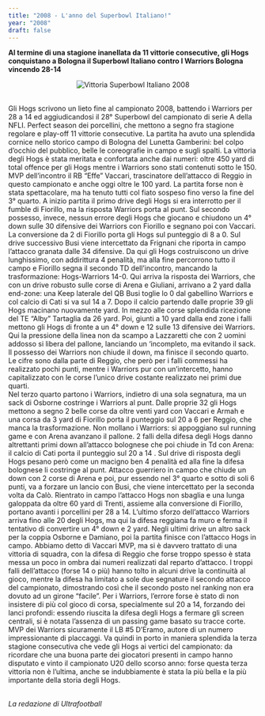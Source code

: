 ```yaml
---
title: "2008 - L'anno del Superbowl Italiano!"
year: "2008"
draft: false
---
```


**Al termine di una stagione inanellata da 11 vittorie consecutive, gli Hogs conquistano a Bologna il Superbowl Italiano contro I Warriors Bologna vincendo 28-14** 
  
  
<center><img src="../../img/storia/2008_superbowl.jpg" alt="Vittoria Superbowl Italiano 2008"></center>  
<br/>

Gli Hogs scrivono un lieto fine al campionato 2008, battendo i Warriors per 28 a 14 ed aggiudicandosi il 28° Superbowl del campionato di serie A della NFLI. Perfect season dei porcellini, che mettono a segno fra stagione regolare e play-off 11 vittorie consecutive. La partita  ha avuto una splendida cornice nello storico campo di Bologna del Lunetta Gamberini: bel colpo d’occhio del pubblico, belle le coreografie in campo e sugli spalti. La vittoria degli Hogs è stata meritata e confortata anche dai numeri: oltre 450 yard di total offence per gli Hogs mentre i Warriors sono stati contenuti sotto le 150. MVP dell’incontro il RB “Effe” Vaccari, trascinatore dell’attacco di Reggio in questo campionato e anche oggi oltre le 100 yard. La partita forse non è stata spettacolare, ma ha tenuto tutti col fiato sospeso fino verso la fine del 3° quarto.  A inizio partita il primo drive degli Hogs si era interrotto per il fumble di Fiorillo, ma la risposta Warriors porta al punt. Sul secondo possesso, invece, nessun errore degli Hogs che giocano e chiudono un 4° down sulle 30 difensive dei Warriors con Fiorillo e segnano poi con Vaccari. La conversione da 2 di Fiorillo porta gli Hogs sul punteggio di 8 a 0. Sul drive successivo Busi viene intercettato da Frignani che riporta in campo l’attacco granata dalle 34 difensive. Da qui gli Hogs costruiscono un drive lunghissimo, con addirittura 4 penalità, ma alla fine percorrono tutto il campo e Fiorillo segna il secondo TD dell’incontro, mancando la trasformazione: Hogs-Warriors 14-0. Qui arriva la risposta dei Warriors, che con un drive robusto sulle corse di Arena e Giuliani, arrivano a 2 yard dalla end-zone: una Keep laterale del QB Busi toglie lo 0 dal gabellino Warriors e col calcio di Cati si va sul 14 a 7. Dopo il calcio partendo dalle proprie 39 gli Hogs macinano nuovamente yard. In mezzo alle corse splendida ricezione del TE “Alby” Tartaglia da 26 yard. Poi, giunti a 10 yard dalla end zone i falli mettono gli Hogs di fronte a un 4° down e 12 sulle 13 difensive dei Warriors. Qui la pressione della linea non da scampo a Lazzaretti che con 2 uomini addosso si libera del pallone, lanciando un ‘incompleto, ma evitando il sack. Il possesso dei Warriors non chiude il down, ma finisce il secondo quarto. Le cifre sono dalla parte di Reggio, che però per i falli commessi ha realizzato pochi punti, mentre i Warriors pur con un’intercetto, hanno capitalizzato con le corse l’unico drive costante realizzato nei primi due quarti.
<br/>
Nel terzo quarto partono i Warriors, indietro di una sola segnatura, ma un sack di Osborne costringe i Warriors al punt. Dalle proprie 32 gli Hogs mettono a segno 2 belle corse da oltre venti yard con Vaccari e Armah e una corsa da 3 yard di Fiorillo porta il punteggio sul 20 a 6 per Reggio, che manca la trasformazione. Non mollano i Warriors: si appoggiano sul running game e con Arena avanzano il pallone. 2 falli della difesa degli Hogs danno altrettanti primi down all’attacco bolognese che poi chiude in Td con Arena: il calcio di Cati porta il punteggio sul 20 a 14 . Sul drive di risposta degli Hogs pesano però  come un macigno ben 4 penalità ed alla fine la difesa bolognese li costringe al punt. Attacco guerriero in campo che chiude un down con 2 corse di Arena e poi, pur essendo nel 3° quarto e sotto di soli 6 punti, va a forzare un lancio con Busi, che viene intercettato per la seconda volta da Calò. Rientrato in campo l’attacco Hogs non sbaglia e una lunga galoppata da oltre 60 yard  di Trenti, assieme alla conversione di Fiorillo, portano avanti i porcellini per 28 a 14. L’ultimo sforzo dell’attacco Warriors arriva fino alle 20 degli Hogs, ma qui la difesa reggiana fa muro e ferma il tentativo di convertire un 4° down e 2 yard. Negli ultimi drive un altro sack per la coppia Osborne e Damiano, poi la partita finisce con l’attacco Hogs in campo. Abbiamo detto di Vaccari MVP, ma si è davvero trattato di una vittoria di squadra, con la difesa di Reggio che forse troppo spesso è stata messa un poco  in ombra  dai  numeri realizzati dal reparto d’attacco. I troppi falli dell’attacco (forse 14 o più) hanno tolto in alcuni drive la continuità al gioco, mentre la difesa ha limitato a sole due segnature il secondo attacco del campionato, dimostrando così che il secondo posto nel ranking non era dovuto ad un girone “facile”. Per  i Warriors, l’errore forse è stato di non insistere di più col gioco di corsa, specialmente sul 20 a 14, forzando dei lanci profondi: essendo riuscita la difesa degli Hogs a fermare gli screen centrali, si è notata l’assenza di un passing game basato su tracce corte. MVP dei Warriors sicuramente il LB #5 D’Eramo, autore di un numero impressionante di placcaggi. Va quindi in porto in maniera splendida la terza stagione consecutiva che vede gli Hogs ai vertici del campionato: da ricordare che una buona parte dei giocatori presenti in campo hanno disputato e vinto il campionato U20 dello scorso anno: forse questa terza vittoria non è l’ultima, anche se indubbiamente è stata la più bella e la più importante della storia degli Hogs.
<br/><br/>
 

<i>La redazione di Ultrafootball</i>
  

  